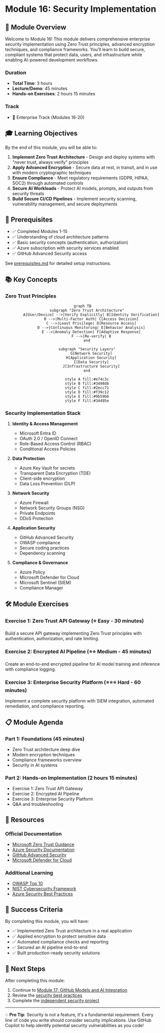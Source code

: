 # Module 16: Security Implementation

## 🎯 Module Overview

Welcome to Module 16! This module delivers comprehensive enterprise security implementation using Zero Trust principles, advanced encryption techniques, and compliance frameworks. You'll learn to build secure, compliant systems that protect data, users, and infrastructure while enabling AI-powered development workflows.

### Duration
- **Total Time**: 3 hours
- **Lecture/Demo**: 45 minutes
- **Hands-on Exercises**: 2 hours 15 minutes

### Track
- 🔴 Enterprise Track (Modules 16-20)

## 🎓 Learning Objectives

By the end of this module, you will be able to:

1. **Implement Zero Trust Architecture** - Design and deploy systems with "never trust, always verify" principles
2. **Apply Advanced Encryption** - Secure data at rest, in transit, and in use with modern cryptographic techniques
3. **Ensure Compliance** - Meet regulatory requirements (GDPR, HIPAA, SOC2) through automated controls
4. **Secure AI Workloads** - Protect AI models, prompts, and outputs from security threats
5. **Build Secure CI/CD Pipelines** - Implement security scanning, vulnerability management, and secure deployments

## 🔧 Prerequisites

- ✅ Completed Modules 1-15
- ✅ Understanding of cloud architecture patterns
- ✅ Basic security concepts (authentication, authorization)
- ✅ Azure subscription with security services enabled
- ✅ GitHub Advanced Security access

See [prerequisites.md](prerequisites.md) for detailed setup instructions.

## 📚 Key Concepts

### Zero Trust Principles

<div align="center">

```mermaid
graph TB
    subgraph "Zero Trust Architecture"
        A[User/Device] -->|Verify Explicitly| B[Identity Verification]
        B -->|Multi-Factor Auth| C[Access Decision]
        C -->|Least Privilege| D[Resource Access]
        D -->|Continuous Monitoring| E[Behavior Analysis]
        E -->|Anomaly Detection| F[Adaptive Response]
        F -->|Re-verify| B
    end
    
    subgraph "Security Layers"
        G[Network Security]
        H[Application Security]
        I[Data Security]
        J[Infrastructure Security]
    end
    
    style A fill:#e74c3c
    style B fill:#3498db
    style C fill:#2ecc71
    style D fill:#f39c12
    style E fill:#9b59b6
    style F fill:#34495e
```

</div>

### Security Implementation Stack

1. **Identity & Access Management**
   - Microsoft Entra ID
   - OAuth 2.0 / OpenID Connect
   - Role-Based Access Control (RBAC)
   - Conditional Access Policies

2. **Data Protection**
   - Azure Key Vault for secrets
   - Transparent Data Encryption (TDE)
   - Client-side encryption
   - Data Loss Prevention (DLP)

3. **Network Security**
   - Azure Firewall
   - Network Security Groups (NSG)
   - Private Endpoints
   - DDoS Protection

4. **Application Security**
   - GitHub Advanced Security
   - OWASP compliance
   - Secure coding practices
   - Dependency scanning

5. **Compliance & Governance**
   - Azure Policy
   - Microsoft Defender for Cloud
   - Microsoft Sentinel (SIEM)
   - Compliance Manager

## 🛠️ Module Exercises

### Exercise 1: Zero Trust API Gateway (⭐ Easy - 30 minutes)
Build a secure API gateway implementing Zero Trust principles with authentication, authorization, and rate limiting.

### Exercise 2: Encrypted AI Pipeline (⭐⭐ Medium - 45 minutes)
Create an end-to-end encrypted pipeline for AI model training and inference with compliance logging.

### Exercise 3: Enterprise Security Platform (⭐⭐⭐ Hard - 60 minutes)
Implement a complete security platform with SIEM integration, automated remediation, and compliance reporting.

## 📋 Module Agenda

### Part 1: Foundations (45 minutes)
- Zero Trust architecture deep dive
- Modern encryption techniques
- Compliance frameworks overview
- Security in AI systems

### Part 2: Hands-on Implementation (2 hours 15 minutes)
- Exercise 1: Zero Trust API Gateway
- Exercise 2: Encrypted AI Pipeline
- Exercise 3: Enterprise Security Platform
- Q&A and troubleshooting

## 🔗 Resources

### Official Documentation
- [Microsoft Zero Trust Guidance](https://learn.microsoft.com/security/zero-trust/)
- [Azure Security Documentation](https://learn.microsoft.com/azure/security/)
- [GitHub Advanced Security](https://docs.github.com/en/get-started/learning-about-github/about-github-advanced-security)
- [Microsoft Defender for Cloud](https://learn.microsoft.com/azure/defender-for-cloud/)

### Additional Learning
- [OWASP Top 10](https://owasp.org/www-project-top-ten/)
- [NIST Cybersecurity Framework](https://www.nist.gov/cyberframework)
- [Azure Security Best Practices](https://learn.microsoft.com/azure/security/fundamentals/best-practices-and-patterns)

## 🎯 Success Criteria

By completing this module, you will have:
- ✅ Implemented Zero Trust architecture in a real application
- ✅ Applied encryption to protect sensitive data
- ✅ Automated compliance checks and reporting
- ✅ Secured an AI pipeline end-to-end
- ✅ Built production-ready security solutions

## 🚀 Next Steps

After completing this module:
1. Continue to [Module 17: GitHub Models and AI Integration](../module-17-github-models)
2. Review the [security best practices](best-practices.md)
3. Complete the [independent security project](project/README.md)

---

💡 **Pro Tip**: Security is not a feature, it's a fundamental requirement. Every line of code you write should consider security implications. Use GitHub Copilot to help identify potential security vulnerabilities as you code!